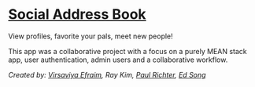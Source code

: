 # [Social Address Book](https://limitless-waters-9904.herokuapp.com)  

View profiles, favorite your pals, meet new people!

This app was a collaborative project with a focus on a purely MEAN stack app, user authentication, admin users and a collaborative workflow.  

*Created by: [Virsaviya Efraim](https://twitter.com/VirsaviyaEfraim), Ray Kim, [Paul Richter](https://twitter.com/paulgoblin), [Ed Song](https://github.com/EdS0ng)*
